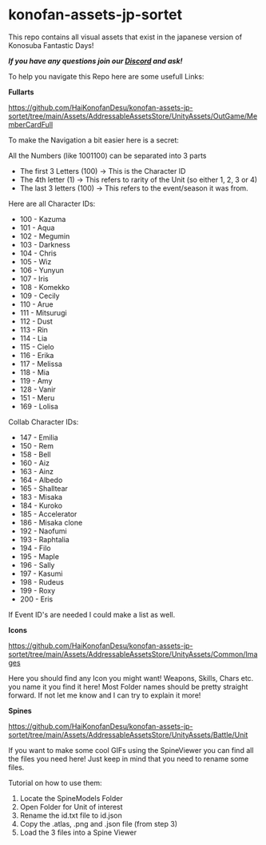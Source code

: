# konofan-assets-jp-sortet
This repo contains all visual assets that exist in the japanese version of Konosuba Fantastic Days!

***If you have any questions join our [Discord](https://discord.gg/konofan) and ask!***

To help you navigate this Repo here are some usefull Links:

**Fullarts**

https://github.com/HaiKonofanDesu/konofan-assets-jp-sortet/tree/main/Assets/AddressableAssetsStore/UnityAssets/OutGame/MemberCardFull

To make the Navigation a bit easier here is a secret:

All the Numbers (like 1001100) can be separated into 3 parts
- The first 3 Letters (100) -> This is the Character ID
- The 4th letter (1) -> This refers to rarity of the Unit (so either 1, 2, 3 or 4)  
- The last 3 letters (100) -> This refers to the event/season it was from.

Here are all Character IDs:

- 100 - Kazuma
- 101 - Aqua
- 102 - Megumin
- 103 - Darkness
- 104 - Chris
- 105 - Wiz
- 106 - Yunyun
- 107 - Iris
- 108 - Komekko
- 109 - Cecily
- 110 - Arue
- 111 - Mitsurugi
- 112 - Dust
- 113 - Rin
- 114 - Lia
- 115 - Cielo
- 116 - Erika
- 117 - Melissa
- 118 - Mia
- 119 - Amy
- 128 - Vanir
- 151 - Meru
- 169 - Lolisa

Collab Character IDs:

- 147 - Emilia 
- 150 - Rem
- 158 - Bell
- 160 - Aiz
- 163 - Ainz
- 164 - Albedo
- 165 - Shalltear
- 183 - Misaka
- 184 - Kuroko
- 185 - Accelerator
- 186 - Misaka clone
- 192 - Naofumi
- 193 - Raphtalia
- 194 - Filo
- 195 - Maple
- 196 - Sally
- 197 - Kasumi
- 198 - Rudeus
- 199 - Roxy
- 200 - Eris

If Event ID's are needed I could make a list as well.

**Icons**

https://github.com/HaiKonofanDesu/konofan-assets-jp-sortet/tree/main/Assets/AddressableAssetsStore/UnityAssets/Common/Images

Here you should find any Icon you might want! Weapons, Skills, Chars etc. you name it you find it here! Most Folder names should be pretty straight forward. If not let me know and I can try to explain it more!

**Spines**

https://github.com/HaiKonofanDesu/konofan-assets-jp-sortet/tree/main/Assets/AddressableAssetsStore/UnityAssets/Battle/Unit

If you want to make some cool GIFs using the SpineViewer you can find all the files you need here! Just keep in mind that you need to rename some files.

Tutorial on how to use them:
1. Locate the SpineModels Folder
2. Open Folder for Unit of interest
3. Rename the id.txt file to id.json
4. Copy the .atlas, .png and .json file (from step 3)
5. Load the 3 files into a Spine Viewer

